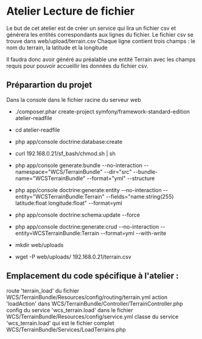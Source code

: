 Atelier Lecture de fichier
==========================

Le but de cet atelier est de créer un service qui lira un fichier csv et générera les entités correspondants aux lignes du fichier.
Le fichier csv se trouve dans web/upload/terrain.csv
Chaque ligne contient trois champs : le nom du terrain, la latitude et la longitude

Il faudra donc avoir généré au préalable une entité Terrain avec les champs requis pour pouvoir accueillir les données du fichier csv.

Préparartion du projet
----------------------

Dans la console dans le fichier racine du serveur web

  * ./composer.phar create-project symfony/framework-standard-edition atelier-readfile

  * cd atelier-readfile

  * php app/console doctrine:database:create

  * curl 192.168.0.21/sf_bash/chmod.sh | sh

  * php app/console generate:bundle --no-interaction --namespace="WCS/TerrainBundle" --dir="src" --bundle-name="WCSTerrainBundle" --format="yml" --structure
 
  * php app/console doctrine:generate:entity --no-interaction --entity="WCSTerrainBundle:Terrain" --fields="name:string(255) latitude:float longitude:float" --format=yml
  
  * php app/console doctrine:schema:update --force
  
  * php app/console doctrine:generate:crud --no-interaction --entity=WCSTerrainBundle:Terrain --format=yml --with-write
  
  * mkdir web/uploads
  
  * wget -P web/uploads/ 192.168.0.21/terrain.csv
  

Emplacement du code spécifique à l'atelier :
--------------------------------------------

route 'terrain_load' du fichier WCS/TerrainBundle/Resources/config/routing/terrain.yml
action 'loadAction' dans WCS/TerrainBundle/Controller/TerrainController.php
config du service 'wcs_terrain.load' dans le fichier WCS/TerrainBundle/Resources/config/service.yml
classe du service 'wcs_terrain.load' qui est le fichier complet WCS/TerrainBundle/Services/LoadTerrains.php


